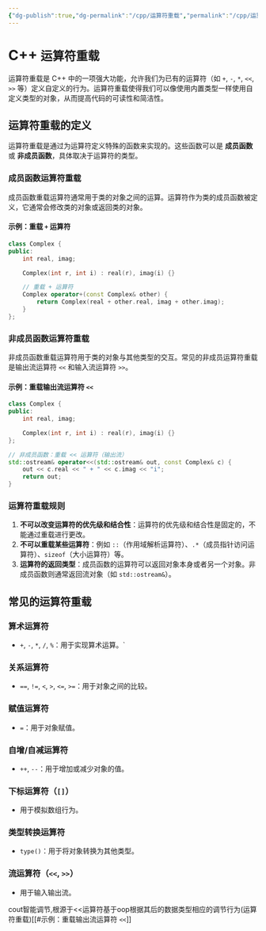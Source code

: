 ```yaml
---
{"dg-publish":true,"dg-permalink":"/cpp/运算符重载","permalink":"/cpp/运算符重载/","title":"运算符重载"}
---
```




# C++ `运算符重载`
运算符重载是 C++ 中的一项强大功能，允许我们为已有的运算符（如 `+`, `-`, `*`, `<<`, `>>` 等）定义自定义的行为。运算符重载使得我们可以像使用内置类型一样使用自定义类型的对象，从而提高代码的可读性和简洁性。

## 运算符重载的定义
运算符重载是通过为运算符定义特殊的函数来实现的。这些函数可以是 **成员函数** 或 **非成员函数**，具体取决于运算符的类型。

### 成员函数运算符重载
成员函数重载运算符通常用于类的对象之间的运算。运算符作为类的成员函数被定义，它通常会修改类的对象或返回类的对象。

#### 示例：重载 `+` 运算符
```cpp
class Complex {
public:
    int real, imag;

    Complex(int r, int i) : real(r), imag(i) {}

    // 重载 + 运算符
    Complex operator+(const Complex& other) {
        return Complex(real + other.real, imag + other.imag);
    }
};
```


### 非成员函数运算符重载
非成员函数重载运算符用于类的对象与其他类型的交互。常见的非成员运算符重载是输出流运算符 `<<` 和输入流运算符 `>>`。

#### 示例：重载输出流运算符 `<<`
```cpp
class Complex {
public:
    int real, imag;

    Complex(int r, int i) : real(r), imag(i) {}
};

// 非成员函数：重载 << 运算符（输出流）
std::ostream& operator<<(std::ostream& out, const Complex& c) {
    out << c.real << " + " << c.imag << "i";
    return out;
}

```


### 运算符重载规则
1. **不可以改变运算符的优先级和结合性**：运算符的优先级和结合性是固定的，不能通过重载进行更改。
2. **不可以重载某些运算符**：例如 `::`（作用域解析运算符）、`.*`（成员指针访问运算符）、`sizeof`（大小运算符）等。
3. **运算符的返回类型**：成员函数的运算符可以返回对象本身或者另一个对象。非成员函数则通常返回流对象（如 `std::ostream&`）。


## 常见的运算符重载

### 算术运算符
- `+`, `-`, `*`, `/`, `%`：用于实现算术运算。`


### 关系运算符
- `==`, `!=`, `<`, `>`, `<=`, `>=`：用于对象之间的比较。


### 赋值运算符
- `=`：用于对象赋值。


### 自增/自减运算符
- `++`, `--`：用于增加或减少对象的值。


### 下标运算符（`[]`）
- 用于模拟数组行为。


### 类型转换运算符
- `type()`：用于将对象转换为其他类型。


### 流运算符（`<<`, `>>`）
- 用于输入输出流。

cout智能调节,根源于<<运算符基于oop根据其后的数据类型相应的调节行为(运算符重载)[[#示例：重载输出流运算符 `<<`]]
